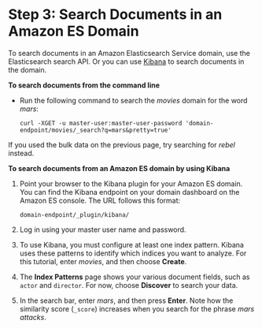 # Step 3: Search Documents in an Amazon ES Domain<a name="es-gsg-search"></a>

To search documents in an Amazon Elasticsearch Service domain, use the Elasticsearch search API\. Or you can use [Kibana](es-kibana.md#es-managedomains-kibana) to search documents in the domain\.

**To search documents from the command line**
+ Run the following command to search the *movies* domain for the word *mars*:

  ```
  curl -XGET -u master-user:master-user-password 'domain-endpoint/movies/_search?q=mars&pretty=true'
  ```

If you used the bulk data on the previous page, try searching for *rebel* instead\.

**To search documents from an Amazon ES domain by using Kibana**

1. Point your browser to the Kibana plugin for your Amazon ES domain\. You can find the Kibana endpoint on your domain dashboard on the Amazon ES console\. The URL follows this format:

   ```
   domain-endpoint/_plugin/kibana/
   ```

1. Log in using your master user name and password\.

1. To use Kibana, you must configure at least one index pattern\. Kibana uses these patterns to identify which indices you want to analyze\. For this tutorial, enter *movies*, and then choose **Create**\.

1. The **Index Patterns** page shows your various document fields, such as `actor` and `director`\. For now, choose **Discover** to search your data\.

1. In the search bar, enter *mars*, and then press **Enter**\. Note how the similarity score \(`_score`\) increases when you search for the phrase *mars attacks*\.
